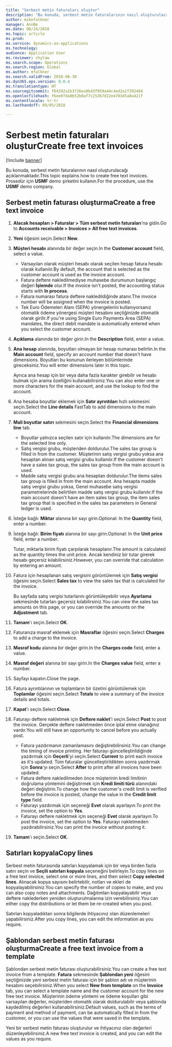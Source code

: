 ```yaml
--- 
title: "Serbest metin faturaları oluştur"
description: "Bu konuda, serbest metin faturalarının nasıl oluşturulacağı açıklanmaktadır."
author: mikefalkner
manager: AnnBe
ms.date: 08/24/2018
ms.topic: article
ms.prod: 
ms.service: dynamics-ax-applications
ms.technology: 
audience: Application User
ms.reviewer: shylaw
ms.search.scope: Operations
ms.search.region: Global
ms.author: mfalkner
ms.search.validFrom: 2018-08-30
ms.dyn365.ops.version: 8.0.4
ms.translationtype: HT
ms.sourcegitcommit: f64292a1b3726ea9b43f959a44c4ed2a1f392484
ms.openlocfilehash: f6ee6fda0b52b8af7c253b7d22e470345a8a421f
ms.contentlocale: tr-tr
ms.lasthandoff: 09/05/2018

---
```


# <a name="create-free-text-invoices"></a><span data-ttu-id="a923a-103">Serbest metin faturaları oluştur</span><span class="sxs-lookup"><span data-stu-id="a923a-103">Create free text invoices</span></span>

[!include [banner](../includes/banner.md)]

<span data-ttu-id="a923a-104">Bu konuda, serbest metin faturalarının nasıl oluşturulacağı açıklanmaktadır.</span><span class="sxs-lookup"><span data-stu-id="a923a-104">This topic explains how to create free text invoices.</span></span> <span data-ttu-id="a923a-105">Prosedür için **USMF** demo şirketini kullanın.</span><span class="sxs-lookup"><span data-stu-id="a923a-105">For the procedure, use the **USMF** demo company.</span></span>

## <a name="create-a-free-text-invoice"></a><span data-ttu-id="a923a-106">Serbest metin faturası oluşturma</span><span class="sxs-lookup"><span data-stu-id="a923a-106">Create a free text invoice</span></span>

1. <span data-ttu-id="a923a-107">**Alacak hesapları \> Faturalar \> Tüm serbest metin faturaları**'na gidin.</span><span class="sxs-lookup"><span data-stu-id="a923a-107">Go to **Accounts receivable \> Invoices \> All free text invoices**.</span></span>
2. <span data-ttu-id="a923a-108">**Yeni** öğesini seçin.</span><span class="sxs-lookup"><span data-stu-id="a923a-108">Select **New**.</span></span>
3. <span data-ttu-id="a923a-109">**Müşteri hesabı** alanında bir değer seçin.</span><span class="sxs-lookup"><span data-stu-id="a923a-109">In the **Customer account** field, select a value.</span></span>

    * <span data-ttu-id="a923a-110">Varsayılan olarak müşteri hesabı olarak seçilen hesap fatura hesabı olarak kullanılır.</span><span class="sxs-lookup"><span data-stu-id="a923a-110">By default, the account that is selected as the customer account is used as the invoice account.</span></span>
    * <span data-ttu-id="a923a-111">Fatura deftere nakledilmediyse muhasebe durumunun başlangıç değeri **İşlemde** olur.</span><span class="sxs-lookup"><span data-stu-id="a923a-111">If the invoice isn't posted, the accounting status starts with **In process**.</span></span>
    * <span data-ttu-id="a923a-112">Fatura numarası fatura deftere nakledildiğinde atanır.</span><span class="sxs-lookup"><span data-stu-id="a923a-112">The invoice number will be assigned when the invoice is posted.</span></span>
    * <span data-ttu-id="a923a-113">Tek Euro Ödemeleri Alanı (SEPA) yönergelerini kullanıyorsanız otomatik ödeme yönergesi müşteri hesabını seçtiğinizde otomatik olarak girilir.</span><span class="sxs-lookup"><span data-stu-id="a923a-113">If you're using Single Euro Payments Area (SEPA) mandates, the direct debit mandate is automatically entered when you select the customer account.</span></span>

4. <span data-ttu-id="a923a-114">**Açıklama** alanında bir değer girin.</span><span class="sxs-lookup"><span data-stu-id="a923a-114">In the **Description** field, enter a value.</span></span>
5. <span data-ttu-id="a923a-115">**Ana hesap** alanında, boyutları olmayan bir hesap numarası belirtin.</span><span class="sxs-lookup"><span data-stu-id="a923a-115">In the **Main account** field, specify an account number that doesn't have dimensions.</span></span> <span data-ttu-id="a923a-116">Boyutları bu konunun ilerleyen bölümlerinde gireceksiniz.</span><span class="sxs-lookup"><span data-stu-id="a923a-116">You will enter dimensions later in this topic.</span></span>

    <span data-ttu-id="a923a-117">Ayrıca ana hesap için bir veya daha fazla karakter girebilir ve hesabı bulmak için arama özelliğini kullanabilirsiniz.</span><span class="sxs-lookup"><span data-stu-id="a923a-117">You can also enter one or more characters for the main account, and use the lookup to find the account.</span></span>

6. <span data-ttu-id="a923a-118">Ana hesaba boyutlar eklemek için **Satır ayrıntıları** hızlı sekmesini seçin.</span><span class="sxs-lookup"><span data-stu-id="a923a-118">Select the **Line details** FastTab to add dimensions to the main account.</span></span>
7. <span data-ttu-id="a923a-119">**Mali boyutlar satırı** sekmesini seçin.</span><span class="sxs-lookup"><span data-stu-id="a923a-119">Select the **Financial dimensions line** tab.</span></span>

    * <span data-ttu-id="a923a-120">Boyutlar yalnızca seçilen satır için kullanılır.</span><span class="sxs-lookup"><span data-stu-id="a923a-120">The dimensions are for the selected line only.</span></span>
    * <span data-ttu-id="a923a-121">Satış vergisi grubu, müşteriden doldurulur.</span><span class="sxs-lookup"><span data-stu-id="a923a-121">The sales tax group is filled in from the customer.</span></span> <span data-ttu-id="a923a-122">Müşterinin satış vergisi grubu yoksa ana hesaptan alınan satış vergisi grubu kullanılır.</span><span class="sxs-lookup"><span data-stu-id="a923a-122">If the customer doesn't have a sales tax group, the sales tax group from the main account is used.</span></span>
    * <span data-ttu-id="a923a-123">Madde satış vergisi grubu ana hesaptan doldurulur.</span><span class="sxs-lookup"><span data-stu-id="a923a-123">The items sales tax group is filled in from the main account.</span></span> <span data-ttu-id="a923a-124">Ana hesapta madde satış vergisi grubu yoksa, Genel muhasebe satış vergisi parametrelerinde belirtilen madde satış vergisi grubu kullanılır.</span><span class="sxs-lookup"><span data-stu-id="a923a-124">If the main account doesn't have an item sales tax group, the item sales tax group that is specified in the sales tax parameters in General ledger is used.</span></span>

8. <span data-ttu-id="a923a-125">İsteğe bağlı: **Miktar** alanına bir sayı girin.</span><span class="sxs-lookup"><span data-stu-id="a923a-125">Optional: In the **Quantity** field, enter a number.</span></span>
9. <span data-ttu-id="a923a-126">İsteğe bağlı: **Birim fiyatı** alanına bir sayı girin.</span><span class="sxs-lookup"><span data-stu-id="a923a-126">Optional: In the **Unit price** field, enter a number.</span></span>

    <span data-ttu-id="a923a-127">Tutar, miktarla birim fiyatı çarpılarak hesaplanır.</span><span class="sxs-lookup"><span data-stu-id="a923a-127">The amount is calculated as the quantity times the unit price.</span></span> <span data-ttu-id="a923a-128">Ancak kendiniz bir tutar girerek hesabı geçersiz kılabilirsiniz.</span><span class="sxs-lookup"><span data-stu-id="a923a-128">However, you can override that calculation by entering an amount.</span></span>

10. <span data-ttu-id="a923a-129">Fatura için hesaplanan satış vergisini görüntülemek için **Satış vergisi** öğesini seçin.</span><span class="sxs-lookup"><span data-stu-id="a923a-129">Select **Sales tax** to view the sales tax that is calculated for the invoice.</span></span>

    <span data-ttu-id="a923a-130">Bu sayfada satış vergisi tutarlarını görüntüleyebilir veya **Ayarlama** sekmesinde tutarları geçersiz kılabilirsiniz.</span><span class="sxs-lookup"><span data-stu-id="a923a-130">You can view the sales tax amounts on this page, or you can override the amounts on the **Adjustment** tab.</span></span>

11. <span data-ttu-id="a923a-131">**Tamam**'ı seçin.</span><span class="sxs-lookup"><span data-stu-id="a923a-131">Select **OK**.</span></span>
12. <span data-ttu-id="a923a-132">Faturanıza masraf eklemek için **Masraflar** öğesini seçin.</span><span class="sxs-lookup"><span data-stu-id="a923a-132">Select **Charges** to add a charge to the invoice.</span></span>
13. <span data-ttu-id="a923a-133">**Masraf kodu** alanına bir değer girin.</span><span class="sxs-lookup"><span data-stu-id="a923a-133">In the **Charges code** field, enter a value.</span></span>
14. <span data-ttu-id="a923a-134">**Masraf değeri** alanına bir sayı girin.</span><span class="sxs-lookup"><span data-stu-id="a923a-134">In the **Charges value** field, enter a number.</span></span>
15. <span data-ttu-id="a923a-135">Sayfayı kapatın.</span><span class="sxs-lookup"><span data-stu-id="a923a-135">Close the page.</span></span>
16. <span data-ttu-id="a923a-136">Fatura ayrıntılarının ve toplamların bir özetini görüntülemek için **Toplamlar** öğesini seçin.</span><span class="sxs-lookup"><span data-stu-id="a923a-136">Select **Totals** to view a summary of the invoice details and totals.</span></span>
17. <span data-ttu-id="a923a-137">**Kapat**'ı seçin.</span><span class="sxs-lookup"><span data-stu-id="a923a-137">Select **Close**.</span></span>
18. <span data-ttu-id="a923a-138">Faturayı deftere nakletmek için **Deftere naklet**'i seçin.</span><span class="sxs-lookup"><span data-stu-id="a923a-138">Select **Post** to post the invoice.</span></span> <span data-ttu-id="a923a-139">Gerçekte deftere nakletmeden önce iptal etme olanağınız vardır.</span><span class="sxs-lookup"><span data-stu-id="a923a-139">You will still have an opportunity to cancel before you actually post.</span></span>

    * <span data-ttu-id="a923a-140">Fatura yazdırmanın zamanlamasını değiştirebilirsiniz.</span><span class="sxs-lookup"><span data-stu-id="a923a-140">You can change the timing of invoice printing.</span></span> <span data-ttu-id="a923a-141">Her faturayı güncelleştirildiğinde yazdırmak için **Geçerli**'yi seçin.</span><span class="sxs-lookup"><span data-stu-id="a923a-141">Select **Current** to print each invoice as it's updated.</span></span> <span data-ttu-id="a923a-142">Tüm faturalar güncelleştirildikten sonra yazdırmak için **Sonra**'yı seçin.</span><span class="sxs-lookup"><span data-stu-id="a923a-142">Select **After** to print after all invoices have been updated.</span></span>
    * <span data-ttu-id="a923a-143">Fatura deftere nakledilmeden önce müşterinin kredi limitinin doğrulama yöntemini değiştirmek için **Kredi limiti türü** alanındaki değeri değiştirin.</span><span class="sxs-lookup"><span data-stu-id="a923a-143">To change how the customer's credit limit is verified before the invoice is posted, change the value in the **Credit limit type** field.</span></span>
    * <span data-ttu-id="a923a-144">Faturayı yazdırmak için seçeneği **Evet** olarak ayarlayın.</span><span class="sxs-lookup"><span data-stu-id="a923a-144">To print the invoice, set the option to **Yes**.</span></span>
    * <span data-ttu-id="a923a-145">Faturayı deftere nakletmek için seçeneği **Evet** olarak ayarlayın.</span><span class="sxs-lookup"><span data-stu-id="a923a-145">To post the invoice, set the option to **Yes**.</span></span> <span data-ttu-id="a923a-146">Faturayı nakletmeden yazdırabilirsiniz.</span><span class="sxs-lookup"><span data-stu-id="a923a-146">You can print the invoice without posting it.</span></span>

19. <span data-ttu-id="a923a-147">**Tamam**'ı seçin.</span><span class="sxs-lookup"><span data-stu-id="a923a-147">Select **OK**.</span></span>

## <a name="copy-lines"></a><span data-ttu-id="a923a-148">Satırları kopyala</span><span class="sxs-lookup"><span data-stu-id="a923a-148">Copy lines</span></span>
<span data-ttu-id="a923a-149">Serbest metin faturasında satırları kopyalamak için bir veya birden fazla satırı seçin ve **Seçili satırları kopyala** seçeneğini belirleyin.</span><span class="sxs-lookup"><span data-stu-id="a923a-149">To copy lines on a free text invoice, select one or more lines, and then select **Copy selected lines**.</span></span> <span data-ttu-id="a923a-150">Alınacak kopya sayısını belirtebilir, notları ve ekleri de kopyalayabilirsiniz.</span><span class="sxs-lookup"><span data-stu-id="a923a-150">You can specify the number of copies to make, and you can also copy notes and attachments.</span></span> <span data-ttu-id="a923a-151">Dağıtımları kopyalayabilir veya deftere naklederken yeniden oluşturulmalarına izin verebilirsiniz.</span><span class="sxs-lookup"><span data-stu-id="a923a-151">You can either copy the distributions or let them be re-created when you post.</span></span>

<span data-ttu-id="a923a-152">Satırları kopyaladıktan sonra bilgilerde ihtiyacınız olan düzenlemeleri yapabilirsiniz.</span><span class="sxs-lookup"><span data-stu-id="a923a-152">After you copy lines, you can edit the information as you require.</span></span>

## <a name="create-a-free-text-invoice-from-a-template"></a><span data-ttu-id="a923a-153">Şablondan serbest metin faturası oluşturma</span><span class="sxs-lookup"><span data-stu-id="a923a-153">Create a free text invoice from a template</span></span>
<span data-ttu-id="a923a-154">Şablondan serbest metin faturası oluşturabilirsiniz.</span><span class="sxs-lookup"><span data-stu-id="a923a-154">You can create a free text invoice from a template.</span></span> <span data-ttu-id="a923a-155">**Fatura** sekmesinde **Şablondan yeni** öğesini seçtiğinizde yeni serbest metin faturası için bir şablon adı ve müşterinin hesabını seçebilirsiniz.</span><span class="sxs-lookup"><span data-stu-id="a923a-155">When you select **New from template** on the **Invoice** tab, you can select a template name and the customer account for the new free text invoice.</span></span> <span data-ttu-id="a923a-156">Müşterinin ödeme yöntemi ve ödeme koşulları gibi varsayılan değerler, müşteriden otomatik olarak doldurulabilir veya şablonda kaydedilmiş değerleri kullanabilirsiniz.</span><span class="sxs-lookup"><span data-stu-id="a923a-156">Default values, such as the terms of payment and method of payment, can be automatically filled in from the customer, or you can use the values that were saved in the template.</span></span>

<span data-ttu-id="a923a-157">Yeni bir serbest metin faturası oluşturulur ve ihtiyacınız olan değerleri düzenleyebilirsiniz.</span><span class="sxs-lookup"><span data-stu-id="a923a-157">A new free text invoice is created, and you can edit the values as you require.</span></span>

